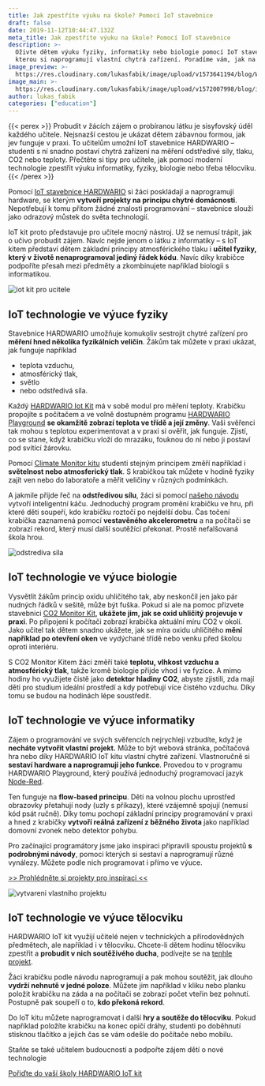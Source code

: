 ```yaml
---
title: Jak zpestříte výuku na škole? Pomocí IoT stavebnice
draft: false
date: 2019-11-12T10:44:47.132Z
meta_title: Jak zpestříte výuku na škole? Pomocí IoT stavebnice
description: >-
  Oživte dětem výuku fyziky, informatiky nebo biologie pomocí IoT stavebnice, se
  kterou si naprogramují vlastní chytrá zařízení. Poradíme vám, jak na to.
image_preview: >-
  https://res.cloudinary.com/lukasfabik/image/upload/v1573641194/blog/Workshop_01.png
image_main: >-
  https://res.cloudinary.com/lukasfabik/image/upload/v1572007998/blog/iot-course_full.png
author: lukas_fabik
categories: ["education"]
---
```


{{< perex >}}
Probudit v žácích zájem o probíranou látku je sisyfovský úděl každého učitele. Nejsnazší cestou je ukázat dětem zábavnou formou, jak jev funguje v praxi. To učitelům umožní IoT stavebnice HARDWARIO – studenti s ní snadno postaví chytrá zařízení na měření odstředivé síly, tlaku, CO2 nebo teploty. Přečtěte si tipy pro učitele, jak pomocí moderní technologie zpestřit výuku informatiky, fyziky, biologie nebo třeba tělocviku.
{{< /perex >}}

Pomocí [IoT stavebnice HARDWARIO](/cs/education/) si žáci poskládají a naprogramují hardware, se kterým **vytvoří projekty na principu chytré domácnosti**. Nepotřebují k tomu přitom žádné znalosti programování – stavebnice slouží jako odrazový můstek do světa technologií.

IoT kit proto představuje pro učitele mocný nástroj. Už se nemusí trápit, jak o učivo probudit zájem. Navíc nejde jenom o látku z informatiky – s IoT kitem představí dětem základní principy atmosférického tlaku i **učitel fyziky, který v životě nenaprogramoval jediný řádek kódu**. Navíc díky krabičce podpoříte přesah mezi předměty a zkombinujete například biologii s informatikou.

![iot kit pro ucitele](https://res.cloudinary.com/lukasfabik/image/upload/v1572972229/blog/Workshop_04_1.png)

## IoT technologie ve výuce fyziky

Stavebnice HARDWARIO umožňuje komukoliv sestrojit chytré zařízení pro **měření hned několika fyzikálních veličin**. Žákům tak můžete v praxi ukázat, jak funguje například

* teplota vzduchu,
* atmosférický tlak,
* světlo
* nebo odstředivá síla.

Každý [HARDWARIO Iot Kit](https://obchod.hardwario.cz/stavebnice/) má v sobě modul pro měření teploty. Krabičku propojíte s počítačem a ve volně dostupném programu [HARDWARIO Playground](/cs/academy/co-je-to-bigclown-playground/) **se okamžitě zobrazí teplota ve třídě a její změny**. Vaši svěřenci tak mohou s teplotou experimentovat a v praxi si ověřit, jak funguje. Zjistí, co se stane, když krabičku vloží do mrazáku, fouknou do ní nebo ji postaví pod svítící žárovku.

Pomocí [Climate Monitor kitu](https://obchod.hardwario.cz/climate-monitor-kit/) studenti stejným principem změří například i **světelnost nebo atmosferický tlak**. S krabičkou tak můžete v hodině fyziky zajít ven nebo do laboratoře a měřit veličiny v různých podmínkách.

A jakmile přijde řeč na **odstředivou sílu**, žáci si pomocí [našeho návodu](/cs/projects/highest-centrifugal-force/) vytvoří inteligentní káču. Jednoduchý program promění krabičku ve hru, při které děti soupeří, kdo krabičku roztočí po nejdelší dobu. Čas točení krabička zaznamená pomocí **vestavěného akcelerometru** a na počítači se zobrazí rekord, který musí další soutěžící překonat. Prostě nefalšovaná škola hrou.



![odstrediva sila](https://res.cloudinary.com/lukasfabik/image/upload/v1572972391/blog/Workshop_07.png)

## IoT technologie ve výuce biologie

Vysvětlit žákům princip oxidu uhličitého tak, aby neskončil jen jako pár nudných řádků v sešitě, může být fuška. Pokud si ale na pomoc přizvete stavebnici [CO2 Monitor Kit](https://obchod.hardwario.cz/co2-monitor-kit/), **ukážete jim, jak se oxid uhličitý projevuje v praxi**. Po připojení k počítači zobrazí krabička aktuální míru CO2 v okolí. Jako učitel tak dětem snadno ukážete, jak se míra oxidu uhličitého **mění například po otevření oken** ve vydýchané třídě nebo venku před školou oproti interiéru.

S CO2 Monitor Kitem žáci změří také **teplotu, vlhkost vzduchu a atmosférický tlak**, takže kromě biologie přijde vhod i ve fyzice. A mimo hodiny ho využijete čistě jako **detektor hladiny CO2**, abyste zjistili, zda mají děti pro studium ideální prostředí a kdy potřebují více čistého vzduchu. Díky tomu se budou na hodinách lépe soustředit.

## IoT technologie ve výuce informatiky

Zájem o programování ve svých svěřencích nejrychleji vzbudíte, když je **necháte vytvořit vlastní projekt.** Může to být webová stránka, počítačová hra nebo díky HARDWARIO IoT kitu vlastní chytré zařízení. Vlastnoručně si **sestaví hardware a naprogramují jeho funkce**. Provedou to v programu HARDWARIO Playground, který používá jednoduchý programovací jazyk [Node-Red](/cs/academy/co-je-node-red/).

Ten funguje na **flow-based principu**. Děti na volnou plochu uprostřed obrazovky přetahují nody (uzly s příkazy), které vzájemně spojují (nemusí kód psát ručně). Díky tomu pochopí základní principy programování v praxi a hned z krabičky **vytvoří reálná zařízení z běžného života** jako například domovní zvonek nebo detektor pohybu.

Pro začínající programátory jsme jako inspiraci připravili spoustu projektů **s podrobnými návody**, pomoci kterých si sestaví a naprogramují různé vynálezy. Můžete podle nich programovat i přímo ve výuce.

[>> Prohlédněte si projekty pro inspiraci <<](/cs/projects/)

![vytvareni vlastniho projektu](https://res.cloudinary.com/lukasfabik/image/upload/v1572972241/blog/Workshop_05.png)

## IoT technologie ve výuce tělocviku

HARDWARIO IoT kit využijí učitelé nejen v technických a přírodovědných předmětech, ale například i v tělocviku. Chcete-li dětem hodinu tělocviku zpestřit a **probudit v nich soutěživého ducha**, podívejte se na [tenhle projekt](/cs/projects/kung-fu-mastr/).

Žáci krabičku podle návodu naprogramují a pak mohou soutěžit, jak dlouho **vydrží nehnutě v jedné poloze**. Můžete jim například v kliku nebo planku položit krabičku na záda a na počítači se zobrazí počet vteřin bez pohnutí. Postupně pak soupeří o to, **kdo překoná rekord**.

Do IoT kitu můžete naprogramovat i další **hry a soutěže do tělocviku**. Pokud například položíte krabičku na konec opičí dráhy, studenti po doběhnutí stisknou tlačítko a jejich čas se vám odešle do počítače nebo mobilu.

Staňte se také učitelem budoucnosti a podpořte zájem dětí o nové technologie

[Pořiďte do vaší školy HARDWARIO IoT kit](/cs/education/)
